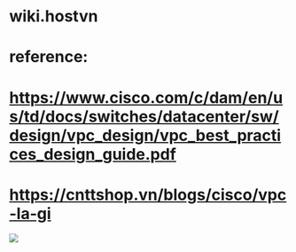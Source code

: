 # wiki.hostvn
# reference: 
# https://www.cisco.com/c/dam/en/us/td/docs/switches/datacenter/sw/design/vpc_design/vpc_best_practices_design_guide.pdf
# https://cnttshop.vn/blogs/cisco/vpc-la-gi
![](/vpn_hostvn.png)
